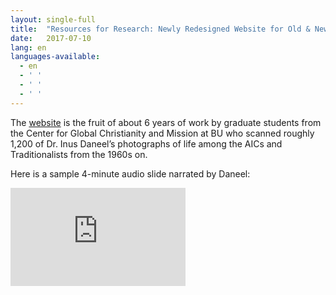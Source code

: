 ```yaml
---
layout: single-full
title:  "Resources for Research: Newly Redesigned Website for Old & New in Shona at Boston University"
date:   2017-07-10
lang: en
languages-available:
  - en
  - ' '
  - ' '
  - ' '
---
```

The [website](http://sites.bu.edu/shonareligion/) is the fruit of about 6 years of work by graduate students from the Center for Global Christianity and Mission at BU who scanned roughly 1,200 of Dr. Inus Daneel’s photographs of life among the AICs and Traditionalists from the 1960s on.

Here is a sample 4-minute audio slide narrated by Daneel:  

<iframe width="280" height="157" src="https://www.youtube.com/embed/K5jqsi9qzsM" frameborder="0" allowfullscreen></iframe>
